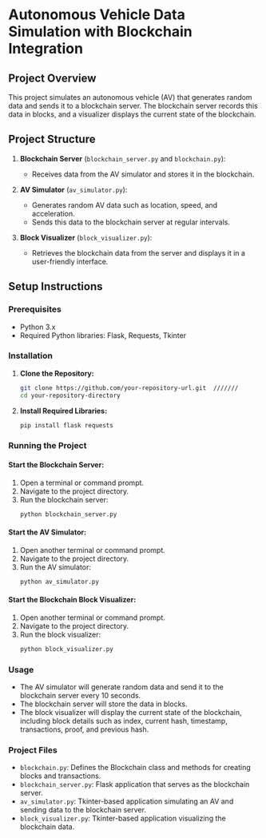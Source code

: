 # Autonomous Vehicle Data Simulation with Blockchain Integration

## Project Overview

This project simulates an autonomous vehicle (AV) that generates random data and sends it to a blockchain server. The blockchain server records this data in blocks, and a visualizer displays the current state of the blockchain.

## Project Structure

1. **Blockchain Server** (`blockchain_server.py` and `blockchain.py`): 
   - Receives data from the AV simulator and stores it in the blockchain.

2. **AV Simulator** (`av_simulator.py`):
   - Generates random AV data such as location, speed, and acceleration.
   - Sends this data to the blockchain server at regular intervals.

3. **Block Visualizer** (`block_visualizer.py`):
   - Retrieves the blockchain data from the server and displays it in a user-friendly interface.

## Setup Instructions

### Prerequisites

- Python 3.x
- Required Python libraries: Flask, Requests, Tkinter

### Installation

1. **Clone the Repository:**
   ```bash
   git clone https://github.com/your-repository-url.git  ///////
   cd your-repository-directory

2. **Install Required Libraries:**
   ```bash
   pip install flask requests
   ```

### Running the Project

#### Start the Blockchain Server:
1. Open a terminal or command prompt.
2. Navigate to the project directory.
3. Run the blockchain server:
   ```bash
   python blockchain_server.py
   ```

#### Start the AV Simulator:
1. Open another terminal or command prompt.
2. Navigate to the project directory.
3. Run the AV simulator:
   ```bash
   python av_simulator.py
   ```

#### Start the Blockchain Block Visualizer:
1. Open another terminal or command prompt.
2. Navigate to the project directory.
3. Run the block visualizer:
   ```bash
   python block_visualizer.py
   ```

### Usage
- The AV simulator will generate random data and send it to the blockchain server every 10 seconds.
- The blockchain server will store the data in blocks.
- The block visualizer will display the current state of the blockchain, including block details such as index, current hash, timestamp, transactions, proof, and previous hash.

### Project Files
- `blockchain.py`: Defines the Blockchain class and methods for creating blocks and transactions.
- `blockchain_server.py`: Flask application that serves as the blockchain server.
- `av_simulator.py`: Tkinter-based application simulating an AV and sending data to the blockchain server.
- `block_visualizer.py`: Tkinter-based application visualizing the blockchain data.
